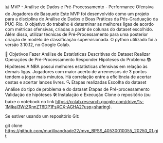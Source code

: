 📊 MVP - Análise de Dados e Pré-Processamento - Performance Ofensiva de Jogadores de Basquete
Este MVP foi desenvolvido como um projeto para a disciplina de Análise de Dados e Boas Práticas da Pós-Graduação da PUC-Rio. O objetivo do trabalho é determinar as melhores ligas de acordo com métricas ofensivas, criadas a partir de colunas do dataset escolhido. Além disso, utilizar técnicas de Pré-Processamento para uma posterior criação de modelo de classificação supervisionada. O python utilizado foi a versão 3.10.12, no Google Colab.

🧠 Objetivos
Fazer Análise de Estatísticas Descritivas do Dataset
Realizar Operações de Pré-Processamento
Responder Hipóteses do Problema
📚 Hipóteses
A NBA possui melhores estatísticas ofensivas em relação às demais ligas.
Jogadores com maior acerto de arremessos de 3 pontos tendem a jogar mais minutos.
Há correlação entre a eficiência de acertar cestas e acertar lances livres.
🔍 Etapas realizadas
Escolha do dataset
Análise do tipo de problema e do dataset
Etapas de Pré-processamento
Validação de hipóteses
🛠️ Instalação e Execução
Clone o repositório (ou baixe o notebook no link https://colab.research.google.com/drive/1s-1MIkaI3WtZRnnZT6DP1FsXCX-AGHA2?usp=sharing).

Se estiver usando um repositório Git:

git clone https://github.com/murilloandrade22/mvp_BPSS_40530010055_20250_01.git
